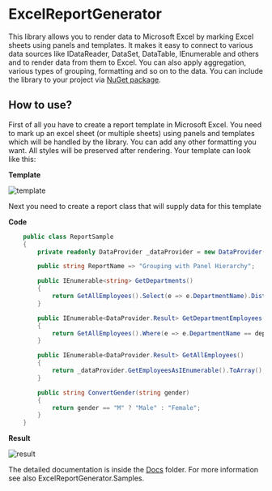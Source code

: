 # ExcelReportGenerator

This library allows you to render data to Microsoft Excel by marking Excel sheets using panels and templates. It makes it easy to connect to various data sources like IDataReader, DataSet, DataTable, IEnumerable<T> and others and to render data from them to Excel. You can also apply aggregation, various types of grouping, formatting and so on to the data. You can include the library to your project via [NuGet package](https://www.nuget.org/packages/ExcelReportGenerator).

## How to use?
First of all you have to create a report template in Microsoft Excel. You need to mark up an excel sheet (or multiple sheets) using panels and templates which will be handled by the library. You can add any other formatting you want. All styles will be preserved after rendering. Your template can look like this:

**Template**

![template](https://user-images.githubusercontent.com/45209977/48908282-e29a8b80-ee7a-11e8-9b54-6997ba617474.png)

Next you need to create a report class that will supply data for this template

**Code**

```c#
    public class ReportSample
    {
        private readonly DataProvider _dataProvider = new DataProvider();

        public string ReportName => "Grouping with Panel Hierarchy";

        public IEnumerable<string> GetDepartments()
        {
            return GetAllEmployees().Select(e => e.DepartmentName).Distinct();
        }

        public IEnumerable<DataProvider.Result> GetDepartmentEmployees(string department)
        {
            return GetAllEmployees().Where(e => e.DepartmentName == department).ToArray();
        }

        public IEnumerable<DataProvider.Result> GetAllEmployees()
        {
            return _dataProvider.GetEmployeesAsIEnumerable().ToArray();
        }

        public string ConvertGender(string gender)
        {
            return gender == "M" ? "Male" : "Female";
        }
    }
```

**Result**

![result](https://user-images.githubusercontent.com/45209977/48908531-94d25300-ee7b-11e8-8022-5c6cfdfca4e3.png)

The detailed documentation is inside the [Docs](https://github.com/traf72/excel-report-generator/tree/master/Docs) folder. For more information see also ExcelReportGenerator.Samples.
